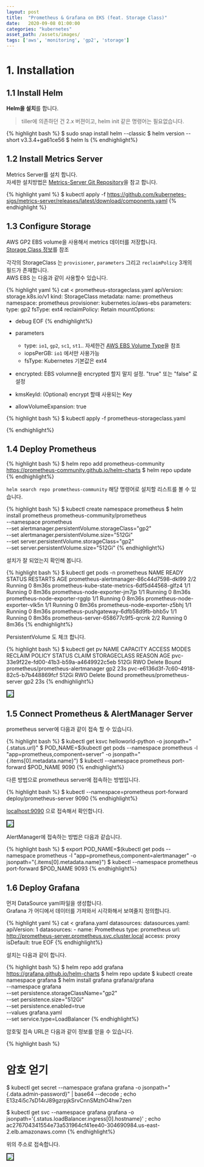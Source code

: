 ```yaml
---
layout: post
title:  "Prometheus & Grafana on EKS (feat. Storage Class)"
date:   2020-09-08 01:00:00
categories: "kubernetes"
asset_path: /assets/images/
tags: ['aws', 'monitoring', 'gp2', 'storage']
---
```


# 1. Installation


## 1.1 Install Helm
 
**Helm을 설치**를 합니다.<br>

> tiller에 의존하던 건 2.x 버젼이고, helm init 같은 명령어는 필요없습니다. 

{% highlight bash %}
$ sudo snap install helm --classic
$ helm version --short
v3.3.4+ga61ce56
$ helm ls
{% endhighlight%}


## 1.2 Install Metrics Server

Metrics Server를 설치 합니다. <br>
자세한 설치방법은 [Metrics-Server Git Repository](https://github.com/kubernetes-sigs/metrics-server)을 참고 합니다.

{% highlight yaml %}
$ kubectl apply -f https://github.com/kubernetes-sigs/metrics-server/releases/latest/download/components.yaml
{% endhighlight %}



## 1.3 Configure Storage 

AWS GP2 EBS volume을 사용해서 metrics 데이터를 저장합니다.<br>
[Storage Class 정보](https://kubernetes.io/docs/concepts/storage/storage-classes/)를 참조

각각의 StorageClass 는 `provisioner`, `parameters` 그리고 `reclaimPolicy` 3개의 필드가 존재합니다.<br>
AWS EBS 는 다음과 같이 사용할수 있습니다.

{% highlight yaml %}
cat <<EOF > prometheus-storageclass.yaml
apiVersion: storage.k8s.io/v1
kind: StorageClass
metadata:
  name: prometheus
  namespace: prometheus
provisioner: kubernetes.io/aws-ebs
parameters:
  type: gp2
  fsType: ext4
reclaimPolicy: Retain
mountOptions:
  - debug
EOF
{% endhighlight%}

 - parameters
   - type: `io1`, `gp2`, `sc1`, `st1`.. 자세한건 [AWS EBS Volume Type](https://docs.aws.amazon.com/AWSEC2/latest/UserGuide/ebs-volume-types.html)을 참조
   - iopsPerGB: `io1` 에서만 사용가능 
   - fsType: Kubernetes 기본값은 ext4
 - encrypted: EBS volumne을 encrypted 할지 말지 설정. "true" 또는 "false" 로 설정
 - kmsKeyId: (Optional) encrypt 할때 사용되는 Key
 - allowVolumeExpansion: true
 
 
{% highlight bash %}
$ kubectl apply -f prometheus-storageclass.yaml 

{% endhighlight%}


## 1.4 Deploy Prometheus

{% highlight bash %}
$ helm repo add prometheus-community https://prometheus-community.github.io/helm-charts
$ helm repo update
{% endhighlight%}

`helm search repo prometheus-community` 해당 명령어로 설치할 리스트를 볼 수 있습니다.



{% highlight bash %}
$ kubectl create namespace prometheus
$ helm install prometheus prometheus-community/prometheus \
    --namespace prometheus \
    --set alertmanager.persistentVolume.storageClass="gp2" \
    --set alertmanager.persistentVolume.size="512Gi" \
    --set server.persistentVolume.storageClass="gp2" \
    --set server.persistentVolume.size="512Gi"
{% endhighlight%}

설치가 잘 되었는지 확인해 봅니다.

{% highlight bash %}
$ kubectl get pods -n prometheus
NAME                                             READY   STATUS    RESTARTS   AGE
prometheus-alertmanager-86c44d7598-dkl99         2/2     Running   0          8m36s
prometheus-kube-state-metrics-6df5d44568-glfz4   1/1     Running   0          8m36s
prometheus-node-exporter-jm7jp                   1/1     Running   0          8m36s
prometheus-node-exporter-rgglp                   1/1     Running   0          8m36s
prometheus-node-exporter-vlk5n                   1/1     Running   0          8m36s
prometheus-node-exporter-z5bhj                   1/1     Running   0          8m36s
prometheus-pushgateway-6dfb58d9fb-bhb5v          1/1     Running   0          8m36s
prometheus-server-658677c9f5-qrcnk               2/2     Running   0          8m36s
{% endhighlight%}

PersistentVolume 도 체크 합니다.

{% highlight bash %}
$ kubectl get pv
NAME                                       CAPACITY   ACCESS MODES   RECLAIM POLICY   STATUS   CLAIM                                STORAGECLASS   REASON   AGE
pvc-33e9f22e-fd00-41b3-b59a-a4649922c5eb   512Gi      RWO            Delete           Bound    prometheus/prometheus-alertmanager   gp2                     23s
pvc-e6136d3f-7c60-4918-82c5-b7b448869fcf   512Gi      RWO            Delete           Bound    prometheus/prometheus-server         gp2                     23s
{% endhighlight%}

<img src="{{ page.asset_path }}prometheus-pv.png" class="img-responsive img-rounded img-fluid center" style="border: 2px solid #333333">

## 1.5 Connect Prometheus & AlertManager Server

prometheus server에 다음과 같이 접속 할 수 있습니다.

{% highlight bash %}
$ kubectl get ksvc helloworld-python -o jsonpath="{.status.url}"
$ POD_NAME=$(kubectl get pods --namespace prometheus -l "app=prometheus,component=server" -o jsonpath="{.items[0].metadata.name}")
$ kubectl --namespace prometheus port-forward $POD_NAME 9090
{% endhighlight%}

다른 방법으로 prometheus server에 접속하는 방법입니다. 

{% highlight bash %}
$ kubectl --namespace=prometheus port-forward deploy/prometheus-server 9090
{% endhighlight%}

[localhost:9090](localhost:9090) 으로 접속해서 확인합니다. 

<img src="{{ page.asset_path }}prometheus_example.png" class="img-responsive img-rounded img-fluid center" style="border: 2px solid #333333">

AlertManager에 접속하는 방법은 다음과 같습니다.

{% highlight bash %}
$ export POD_NAME=$(kubectl get pods --namespace prometheus -l "app=prometheus,component=alertmanager" -o jsonpath="{.items[0].metadata.name}")
$ kubectl --namespace prometheus port-forward $POD_NAME 9093
{% endhighlight%}


## 1.6 Deploy Grafana 

먼저 DataSource yaml파일을 생성합니다. <br>
Grafana 가 어디에서 데이터를 가져와서 시각화해서 보여줄지 정의합니다.

{% highlight yaml %}
cat <<EOF > grafana.yaml
datasources:
  datasources.yaml:
    apiVersion: 1
    datasources:
    - name: Prometheus
      type: prometheus
      url: http://prometheus-server.prometheus.svc.cluster.local
      access: proxy
      isDefault: true
EOF
{% endhighlight%}

설치는 다음과 같이 합니다.

{% highlight bash %}
$ helm repo add grafana https://grafana.github.io/helm-charts
$ helm repo update
$ kubectl create namespace grafana
$ helm install grafana grafana/grafana \
    --namespace grafana \
    --set persistence.storageClassName="gp2" \
    --set persistence.size="512Gi" \
    --set persistence.enabled=true \
    --values grafana.yaml \
    --set service.type=LoadBalancer
{% endhighlight%}



암호및 접속 URL은 다음과 같이 정보를 얻을 수 있습니다.

{% highlight bash %}
# 암호 얻기 
$ kubectl get secret --namespace grafana grafana -o jsonpath="{.data.admin-password}" | base64 --decode ; echo
E13z4i5c7sD14rJ89gzrpjkSrvCnnSMzhO4hw7zen

$ kubectl get svc --namespace grafana grafana -o jsonpath='{.status.loadBalancer.ingress[0].hostname}' ; echo 
ac276704341554e73a531964cf41ee40-304690984.us-east-2.elb.amazonaws.comn
{% endhighlight%}

위의 주소로 접속합니다.

<img src="{{ page.asset_path }}grafana_login.png" class="img-responsive img-rounded img-fluid center" style="border: 2px solid #333333">
